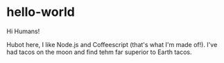 # hello-world

Hi Humans!

Hubot here, I like Node.js and Coffeescript (that's what I'm made of!).
I've had tacos on the moon and find tehm far superior to Earth tacos.
